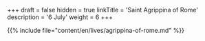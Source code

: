 +++
draft = false
hidden = true
linkTitle = 'Saint Agrippina of Rome'
description = '6 July'
weight = 6
+++

{{% include file="content/en/lives/agrippina-of-rome.md" %}}
